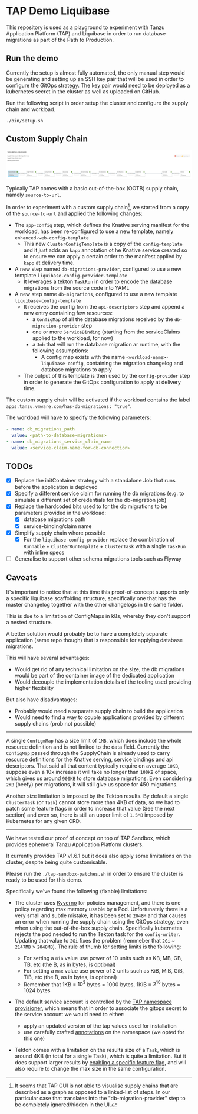 # TAP Demo Liquibase

This repository is used as a playground to experiment with Tanzu Application Platform (TAP) and Liquibase in order
to run database migrations as part of the Path to Production.

## Run the demo

Currently the setup is almost fully automated, the only manual step would be generating and setting up an SSH key pair that will be used in order to configure the GitOps strategy. The key pair would need to be deployed as a kubernetes secret in the cluster as well as uploaded on GitHub.

Run the following script in order setup the cluster and configure the supply chain and workload.

```
./bin/setup.sh
```

## Custom Supply Chain

![Custom supply chain](./docs/custom-supply-chain.png)

Typically TAP comes with a basic out-of-the-box (OOTB) supply chain, namely `source-to-url`.

In order to experiment with a custom supply chain[^1], we started from a copy of the  `source-to-url` and applied the following
changes:

* The `app-config` step, which defines the Knative serving manifest for the workload, has been re-configured to use a new template, namely `enhanced-web-config-template`
    * This new `ClusterConfigTemplate` is a copy of the `config-template` and it just adds an `kapp` annotation ot he Knative service created
      so to ensure we can apply a certain order to the manifest applied by `kapp` at delivery time.
* A new step named `db-migrations-provider`, configured to use a new template `liquibase-config-provider-template`
    * It leverages a tekton `TaskRun` in order to encode the database migrations from the source code into YAML
* A new step name `db-migrations`, configured to use a new template `liquibase-config-template`
    * It receives the config from the `api-descriptors` step and append a new entry containing few resources:
        * a `ConfigMap` of all the database migrations received by the `db-migration-provider` step
        * one or more `ServiceBinding` (starting from the serviceClaims applied to the workload, for now)
        * a `Job` that will run the database migration ar runtime, with the following assumptions:
            * A config map exists with the name `<workload-name>-liquibase-config`, containing the migration changelog and database migrations to apply
    * The output of this template is then used by the `config-provider` step in order to generate the GitOps configuration to apply at delivery time.

The custom supply chain will be activated if the workload contains the label `apps.tanzu.vmware.com/has-db-migrations: "true"`.

The workload will have to specify the following parameters:

```yaml
- name: db_migrations_path
  value: <path-to-database-migrations>
- name: db_migrations_service_claim_name
  value: <service-claim-name-for-db-connection>
```

## TODOs

- [x] Replace the initContainer strategy with a standalone Job that runs before the application is deployed
- [x] Specify a different service claim for running the db migrations (e.g. to simulate a different set of credentials for the db-migration job)
- [x] Replace the hardcoded bits used to for the db migrations to be parameters provided in the workload:
    - [x] database migrations path
    - [x] service-binding/claim name
- [x] Simplify supply chain where possible
    - [x] For the `liquibase-config-provider` replace the combination of `Runnable` + `ClusterRunTemplate` + `ClusterTask` with a single `TaskRun` with inline specs
- [ ] Generalise to support other schema migrations tools such as Flyway

## Caveats

It's important to notice that at this time this proof-of-concept supports only a specific liquibase scaffolding structure,
specifically one that has the master changelog together with the other changelogs in the same folder.

This is due to a limitation of ConfigMaps in k8s, whereby they don't support a nested structure.

A better solution would probably be to have a completely separate application (same repo though) that is responsible for applying database migrations.

This will have several advantages:

* Would get rid of any technical limitation on the size, the db migrations would be part of the container image of the dedicated application
* Would decouple the implementation details of the tooling used providing higher flexibility

But also have disadvantages:

* Probably would need a separate supply chain to build the application
* Would need to find a way to couple applications provided by different supply chains (prob not possible)

---

A single `ConfigmMap` has a size limit of `1MB`, which does include the whole resource definition and is not limited to the data field.
Currently the `ConfigMap` passed through the SupplyChain is already used to carry resource definitions for the Knative serving, service bindings and api descriptors.
That said all that content typically require on average `10KB`, suppose even a 10x increase it will take no longer than `100KB` of space, which gives us around `900KB` to store database migrations.
Even considering `2KB` (beefy) per migrations, it will still give us space for 450 migrations.

Another size limitation is imposed by the Tekton results. By default a single `ClusterTask` (or `Task`) cannot store more than 4KB of data, so we had to patch some feature flags in order to increase that value (See the next section) and even so, there is still an upper limit of `1.5MB` imposed by Kubernetes for any given CRD.

---

We have tested our proof of concept on top of TAP Sandbox, which provides ephemeral Tanzu Application Platform clusters.

It currently provides TAP v1.6.1 but it does also apply some limitations on the cluster, despite being quite customisable.

Please run the `./tap-sandbox-patches.sh` in order to ensure the cluster is ready to be used for this demo.

Specifically we've found the following (fixable) limitations:

* The cluster uses [Kyverno](https://kyverno.io/) for policies management, and there is one policy regarding max memory usable by a Pod.
Unfortunately there is a very small and subtle mistake, it has been set to `2048M` and that causes an error when running the supply chain using the GitOps strategy,
even when using the out-of-the-box supply chain. Specifically kubernetes rejects the pod needed to run the Tekton task for the `config-writer`.
Updating that value to `2Gi` fixes the problem (remmeber that `2Gi` ~ `2147MB` > `2048MB`).
The rule of thumb for setting limits is the following:
    * For setting a `min` value use power of 10 units such as KB, MB, GB, TB, etc (the B, as in bytes, is optional)
    * For setting a `max` value use power of 2 units such as KiB, MiB, GiB, TiB, etc (the B, as in bytes, is optional)
    * Remember that 1KB = $10^3$ bytes = 1000 bytes, 1KiB = $2^{10}$ bytes = 1024 bytes

* The default service account is controlled by the [TAP namespace provisioner](https://docs.vmware.com/en/VMware-Tanzu-Application-Platform/1.6/tap/namespace-provisioner-use-case4.html), which means that in order to associate the gitops secret
to the service account we would need to either:
    * apply an updated version of the tap values used for installation
    * use carefully crafted [annotations](https://docs.vmware.com/en/VMware-Tanzu-Application-Platform/1.6/tap/namespace-provisioner-parameters.html#namespace-parameters) on the namespace (we opted for this one)

* Tekton comes with a limitation on the results size of a `Task`, which is around 4KB (in total for a single Task), which is quite a limitation.
But it does support larger results by [enabling a specific feature flag](https://tekton.dev/docs/installation/additional-configs/#enabling-larger-results-using-sidecar-logs), and will also require to change the max size in the same configuration.

[^1]: It seems that TAP GUI is not able to visualise supply chains that are described as a graph as opposed to a linked-list of steps. In our particular case that translates into the "db-migration-provider" step to be completely ignored/hidden in the UI.
